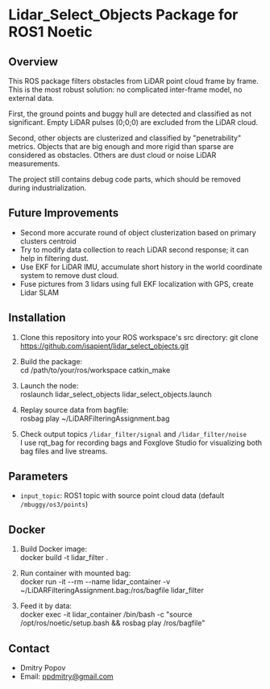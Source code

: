 # Lidar_Select_Objects Package for ROS1 Noetic

## Overview

This ROS package filters obstacles from LiDAR point cloud frame by frame. This is the most robust solution: no complicated inter-frame model, no external data.

First, the ground points and buggy hull are detected and classified as not significant. Empty LiDAR pulses (0;0;0) are excluded from the LiDAR cloud.

Second, other objects are clusterized and classified by "penetrability" metrics. Objects that are big enough and more rigid than sparse are considered as obstacles. Others are dust cloud or noise LiDAR measurements.

The project still contains debug code parts, which should be removed during industrialization.

## Future Improvements

- Second more accurate round of object clusterization based on primary clusters centroid
- Try to modify data collection to reach LiDAR second response; it can help in filtering dust.
- Use EKF for LiDAR IMU, accumulate short history in the world coordinate system to remove dust cloud.
- Fuse pictures from 3 lidars using full EKF localization with GPS, create Lidar SLAM

## Installation

1. Clone this repository into your ROS workspace's src directory:
   git clone https://github.com/isapient/lidar_select_objects.git

2. Build the package:\
   cd /path/to/your/ros/workspace
   catkin_make

3. Launch the node:\
   roslaunch lidar_select_objects lidar_select_objects.launch

4. Replay source data from bagfile:\
   rosbag play ~/LiDARFilteringAssignment.bag

5. Check output topics `/lidar_filter/signal` and `/lidar_filter/noise`\
I use rqt_bag for recording bags and Foxglove Studio for visualizing both bag files and live streams.

## Parameters

- `input_topic`: ROS1 topic with source point cloud data (default `/mbuggy/os3/points`)

## Docker

1. Build Docker image:\
docker build -t lidar_filter .

2. Run container with mounted bag:\
docker run -it --rm --name lidar_container -v ~/LiDARFilteringAssignment.bag:/ros/bagfile lidar_filter

3. Feed it by data:\
docker exec -it lidar_container /bin/bash -c "source /opt/ros/noetic/setup.bash && rosbag play /ros/bagfile"


## Contact
- Dmitry Popov
- Email: ppdmitry@gmail.com
